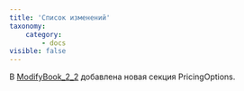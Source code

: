 ```yaml
---
title: 'Список изменений'
taxonomy:
    category:
        - docs
visible: false
---
```


В [ModifyBook_2_2](avia/request/modifybook) добавлена новая секция PricingOptions. 